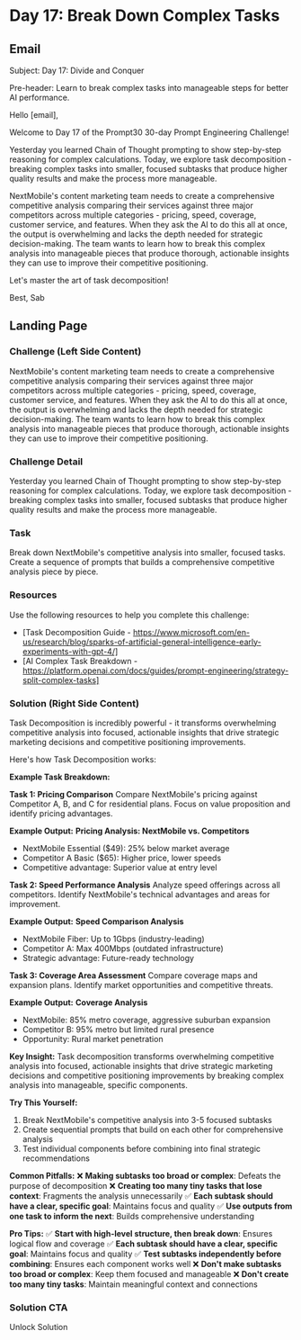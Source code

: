 # Day 17: Break Down Complex Tasks

## Email
Subject: Day 17: Divide and Conquer

Pre-header: Learn to break complex tasks into manageable steps for better AI performance.

Hello [email],

Welcome to Day 17 of the Prompt30 30-day Prompt Engineering Challenge!

Yesterday you learned Chain of Thought prompting to show step-by-step reasoning for complex calculations. Today, we explore task decomposition - breaking complex tasks into smaller, focused subtasks that produce higher quality results and make the process more manageable.

NextMobile's content marketing team needs to create a comprehensive competitive analysis comparing their services against three major competitors across multiple categories - pricing, speed, coverage, customer service, and features. When they ask the AI to do this all at once, the output is overwhelming and lacks the depth needed for strategic decision-making. The team wants to learn how to break this complex analysis into manageable pieces that produce thorough, actionable insights they can use to improve their competitive positioning.

Let's master the art of task decomposition!

Best, Sab

## Landing Page

### Challenge (Left Side Content)
NextMobile's content marketing team needs to create a comprehensive competitive analysis comparing their services against three major competitors across multiple categories - pricing, speed, coverage, customer service, and features. When they ask the AI to do this all at once, the output is overwhelming and lacks the depth needed for strategic decision-making. The team wants to learn how to break this complex analysis into manageable pieces that produce thorough, actionable insights they can use to improve their competitive positioning.

### Challenge Detail
Yesterday you learned Chain of Thought prompting to show step-by-step reasoning for complex calculations. Today, we explore task decomposition - breaking complex tasks into smaller, focused subtasks that produce higher quality results and make the process more manageable.

### Task
Break down NextMobile's competitive analysis into smaller, focused tasks. Create a sequence of prompts that builds a comprehensive competitive analysis piece by piece.

### Resources
Use the following resources to help you complete this challenge:
- [Task Decomposition Guide - https://www.microsoft.com/en-us/research/blog/sparks-of-artificial-general-intelligence-early-experiments-with-gpt-4/]
- [AI Complex Task Breakdown - https://platform.openai.com/docs/guides/prompt-engineering/strategy-split-complex-tasks]

### Solution (Right Side Content)
Task Decomposition is incredibly powerful - it transforms overwhelming competitive analysis into focused, actionable insights that drive strategic marketing decisions and competitive positioning improvements.

Here's how Task Decomposition works:

**Example Task Breakdown:**

**Task 1: Pricing Comparison**
Compare NextMobile's pricing against Competitor A, B, and C for residential plans. Focus on value proposition and identify pricing advantages.

**Example Output:**
**Pricing Analysis: NextMobile vs. Competitors**
- NextMobile Essential ($49): 25% below market average
- Competitor A Basic ($65): Higher price, lower speeds
- Competitive advantage: Superior value at entry level

**Task 2: Speed Performance Analysis**
Analyze speed offerings across all competitors. Identify NextMobile's technical advantages and areas for improvement.

**Example Output:**
**Speed Comparison Analysis**
- NextMobile Fiber: Up to 1Gbps (industry-leading)
- Competitor A: Max 400Mbps (outdated infrastructure)
- Strategic advantage: Future-ready technology

**Task 3: Coverage Area Assessment**
Compare coverage maps and expansion plans. Identify market opportunities and competitive threats.

**Example Output:**
**Coverage Analysis**
- NextMobile: 85% metro coverage, aggressive suburban expansion
- Competitor B: 95% metro but limited rural presence
- Opportunity: Rural market penetration

**Key Insight:**
Task decomposition transforms overwhelming competitive analysis into focused, actionable insights that drive strategic marketing decisions and competitive positioning improvements by breaking complex analysis into manageable, specific components.

**Try This Yourself:**
1. Break NextMobile's competitive analysis into 3-5 focused subtasks
2. Create sequential prompts that build on each other for comprehensive analysis
3. Test individual components before combining into final strategic recommendations

**Common Pitfalls:**
❌ **Making subtasks too broad or complex**: Defeats the purpose of decomposition
❌ **Creating too many tiny tasks that lose context**: Fragments the analysis unnecessarily
✅ **Each subtask should have a clear, specific goal**: Maintains focus and quality
✅ **Use outputs from one task to inform the next**: Builds comprehensive understanding

**Pro Tips:**
✅ **Start with high-level structure, then break down**: Ensures logical flow and coverage
✅ **Each subtask should have a clear, specific goal**: Maintains focus and quality
✅ **Test subtasks independently before combining**: Ensures each component works well
❌ **Don't make subtasks too broad or complex**: Keep them focused and manageable
❌ **Don't create too many tiny tasks**: Maintain meaningful context and connections

### Solution CTA
Unlock Solution 
